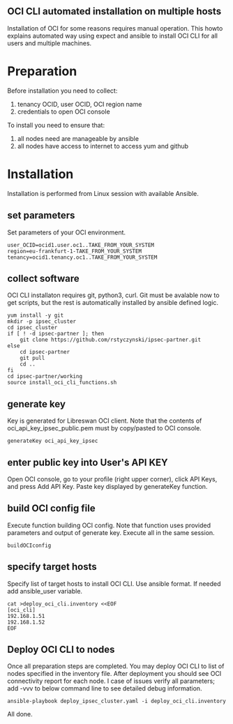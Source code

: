 OCI CLI automated installation on multiple hosts
---

Installation of OCI for some reasons requires manual operation. This howto explains automated way using expect and ansible to install OCI CLI for all users and multiple machines.

# Preparation
Before installation you need to collect: 
1. tenancy OCID, user OCID, OCI region name
2. credentials to open OCI console

To install you need to ensure that:
1. all nodes need are manageable by ansible
2. all nodes have access to internet to access yum and github

# Installation

Installation is performed from Linux session with available Ansible. 

## set parameters
Set parameters of your OCI environment.

```
user_OCID=ocid1.user.oc1..TAKE_FROM_YOUR_SYSTEM
region=eu-frankfurt-1-TAKE_FROM_YOUR_SYSTEM
tenancy=ocid1.tenancy.oc1..TAKE_FROM_YOUR_SYSTEM
```

## collect software
OCI CLI installaton requires git, python3, curl. Git must be avalable now to get scripts, but the rest is automatically installed by ansible defined logic.

```
yum install -y git
mkdir -p ipsec_cluster
cd ipsec_cluster
if [ ! -d ipsec-partner ]; then
    git clone https://github.com/rstyczynski/ipsec-partner.git
else
    cd ipsec-partner
    git pull
    cd ..
fi
cd ipsec-partner/working
source install_oci_cli_functions.sh
```

## generate key
Key is generated for Libreswan OCI client. Note that the contents of oci_api_key_ipsec_public.pem must by copy/pasted to OCI console. 

```
generateKey oci_api_key_ipsec
```

## enter public key into User's API KEY
Open OCI console, go to your profile (right upper corner), click API Keys, and press Add API Key. Paste key displayed by generateKey function.

## build OCI config file 
Execute function building OCI config. Note that function uses provided parameters and output of generate key. Execute all in the same session. 

```
buildOCIconfig
```

## specify target hosts 
Specify list of target hosts to install OCI CLI. Use ansible format. If needed add ansible_user variable.

```
cat >deploy_oci_cli.inventory <<EOF
[oci_cli]
192.168.1.51
192.168.1.52 
EOF
```

## Deploy OCI CLI to nodes
Once all preparation steps are completed. You may deploy OCI CLI to list of nodes specified in the inventory file. After deployment you should see OCI connectivity report for each node. I case of issues verify all parameters; add -vvv to below command line to see detailed debug information.

```
ansible-playbook deploy_ipsec_cluster.yaml -i deploy_oci_cli.inventory
```

All done.

